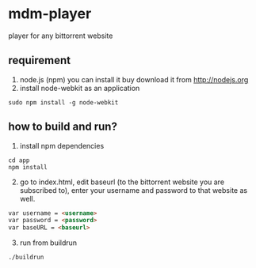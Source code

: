 # mdm-player

player for any bittorrent website

## requirement
1. node.js (npm) you can install it buy download it from http://nodejs.org
2. install node-webkit as an application
```
sudo npm install -g node-webkit
```

## how to build and run?

1. install npm dependencies
```
cd app
npm install
```
2. go to index.html, edit baseurl (to the bittorrent website you are subscribed to), enter your username and password to that website as well.
```html
var username = <username>
var password = <password>
var baseURL = <baseurl>
```
3. run from buildrun
```
./buildrun
```
